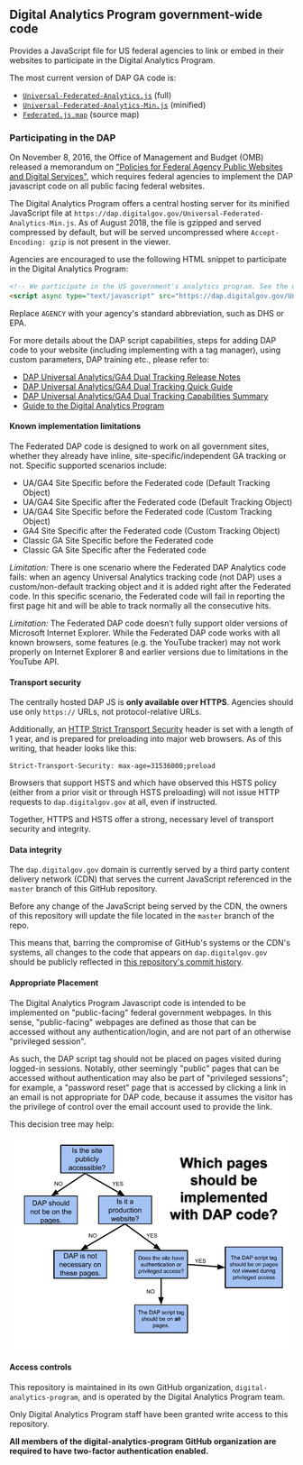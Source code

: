 ## Digital Analytics Program government-wide code

Provides a JavaScript file for US federal agencies to link or embed in their websites to participate in the Digital Analytics Program.

The most current version of DAP GA code is:

* [`Universal-Federated-Analytics.js`](Universal-Federated-Analytics.js) (full)
* [`Universal-Federated-Analytics-Min.js`](Universal-Federated-Analytics-Min.js) (minified)
* [`Federated.js.map`](Federated.js.map) (source map)

### Participating in the DAP

On November 8, 2016, the Office of Management and Budget (OMB) released a memorandum on ["Policies for Federal Agency Public Websites and Digital Services"](https://obamawhitehouse.archives.gov/sites/default/files/omb/memoranda/2017/m-17-06.pdf), which requires federal agencies to implement the DAP javascript code on all public facing federal websites.

The Digital Analytics Program offers a central hosting server for its minified JavaScript file at `https://dap.digitalgov.gov/Universal-Federated-Analytics-Min.js`. As of August 2018, the file is gzipped and served compressed by default, but will be served uncompressed where `Accept-Encoding: gzip` is not present in the viewer.

Agencies are encouraged to use the following HTML snippet to participate in the Digital Analytics Program:

```html
<!-- We participate in the US government's analytics program. See the data at analytics.usa.gov. -->
<script async type="text/javascript" src="https://dap.digitalgov.gov/Universal-Federated-Analytics-Min.js?agency=AGENCY" id="_fed_an_ua_tag"></script>
```

Replace `AGENCY` with your agency's standard abbreviation, such as DHS or EPA.

For more details about the DAP script capabilities, steps for adding DAP code to your website (including implementing with a tag manager), using custom parameters, DAP training etc., please refer to:
* [DAP Universal Analytics/GA4 Dual Tracking Release Notes](https://github.com/digital-analytics-program/gov-wide-code/blob/master/documentation/GSA%20DAP%206.8%20-%20Release%20Notes.docx.pdf)
* [DAP Universal Analytics/GA4 Dual Tracking Quick Guide](https://github.com/digital-analytics-program/gov-wide-code/blob/master/DAP%20Code%206.8%20-%20Quick%20Guide.docx.pdf)
* [DAP Universal Analytics/GA4 Dual Tracking Capabilities Summary](https://github.com/digital-analytics-program/gov-wide-code/blob/master/DAP%206.8%20-%20DAP%20Code%20Capabilities%20Summary%20and%20Reference.pdf)
* [Guide to the Digital Analytics Program](https://digital.gov/guide/dap/add-your-site-dap/#participating-in-the-program)


#### Known implementation limitations

The Federated DAP code is designed to work on all government sites, whether they
already have inline, site-specific/independent GA tracking or not. Specific
supported scenarios include:

* UA/GA4 Site Specific before the Federated code (Default Tracking Object)
* UA/GA4 Site Specific after the Federated code (Default Tracking Object)
* UA/GA4 Site Specific before the Federated code (Custom Tracking Object)
* GA4 Site Specific after the Federated code (Custom Tracking Object)
* Classic GA Site Specific before the Federated code
* Classic GA Site Specific after the Federated code

*Limitation:* There is one scenario where the Federated DAP
Analytics code fails: when an agency Universal Analytics tracking code (not DAP)
uses a custom/non-default tracking object and it is added right after the Federated
code. In this specific scenario, the Federated code will fail in reporting the first page
hit and will be able to track normally all the consecutive hits. 

*Limitation:* The Federated DAP code doesn’t fully support older versions of
Microsoft Internet Explorer. While the Federated DAP code works with all known
browsers, some features (e.g. the YouTube tracker) may not work properly on
Internet Explorer 8 and earlier versions due to limitations in the YouTube API.

#### Transport security

The centrally hosted DAP JS is **only available over HTTPS**. Agencies should use only `https://` URLs, not protocol-relative URLs.

Additionally, an [HTTP Strict Transport Security](https://https.cio.gov/hsts/) header is set with a length of 1 year, and is prepared for preloading into major web browsers. As of this writing, that header looks like this:

```
Strict-Transport-Security: max-age=31536000;preload
```

Browsers that support HSTS and which have observed this HSTS policy (either from a prior visit or through HSTS preloading) will not issue HTTP requests to `dap.digitalgov.gov` at all, even if instructed.

Together, HTTPS and HSTS offer a strong, necessary level of transport security and integrity.

#### Data integrity

The `dap.digitalgov.gov` domain is currently served by a third party content delivery network (CDN) that serves the current JavaScript referenced in the `master` branch of this GitHub repository.

Before any change of the JavaScript being served by the CDN, the owners of this repository will update the file located in the `master` branch of the repo.

This means that, barring the compromise of GitHub's systems or the CDN's systems, all changes to the code that appears on `dap.digitalgov.gov` should be publicly reflected in [this repository's commit history](https://github.com/digital-analytics-program/gov-wide-code/commits/master).

#### Appropriate Placement

The Digital Analytics Program Javascript code is intended to be implemented on "public-facing" federal government webpages. In this sense, "public-facing" webpages are defined as those that can be accessed without any authentication/login, and are not part of an otherwise "privileged session".

As such, the DAP script tag should not be placed on pages visited during logged-in sessions. Notably, other seemingly "public" pages that can be accessed without authentication may also be part of "privileged sessions"; for example, a "password reset" page that is accessed by clicking a link in an email is not appropriate for DAP code, because it assumes the visitor has the privilege of control over the email account used to provide the link. 

This decision tree may help:

![Decision Tree](/documentation/DAP-Criteria.png)

#### Access controls

This repository is maintained in its own GitHub organization, `digital-analytics-program`, and is operated by the Digital Analytics Program team.

Only Digital Analytics Program staff have been granted write access to this repository.

**All members of the digital-analytics-program GitHub organization are required to have two-factor authentication enabled.**
